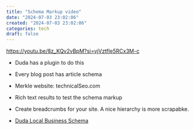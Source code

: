 ```yaml
---
title: "Schema Markup video"
date: "2024-07-03 23:02:06"  
created: "2024-07-03 23:02:06"
categories: tech  
draft: false
---
```

https://youtu.be/8z_KQv2vBpM?si=vjVztfIe5RCx3M-c

- Duda has a plugin to do this 
- Every blog post has article schema

- Merkle website: technicalSeo.com
- Rich text results to test the schema markup 
- Create breadcrumbs for your site. A nice hierarchy is more scrapabke. 

- [Duda Local Business Schema](https://developer.duda.co/docs/local-business-schema)



